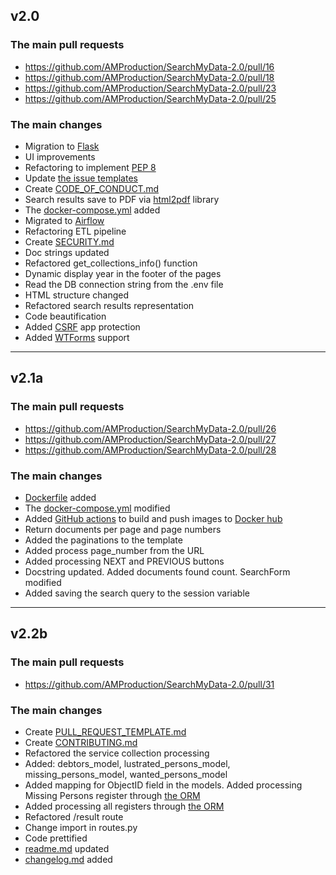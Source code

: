 ## v2.0

### The main pull requests

- https://github.com/AMProduction/SearchMyData-2.0/pull/16
- https://github.com/AMProduction/SearchMyData-2.0/pull/18
- https://github.com/AMProduction/SearchMyData-2.0/pull/23
- https://github.com/AMProduction/SearchMyData-2.0/pull/25

### The main changes

- Migration to [Flask](https://flask.palletsprojects.com/en/2.3.x/)
- UI improvements
- Refactoring to implement [PEP 8](https://peps.python.org/pep-0008/)
- Update [the issue templates](.github/ISSUE_TEMPLATE)
- Create [CODE_OF_CONDUCT.md](docs/CODE_OF_CONDUCT.md)
- Search results save to PDF via [html2pdf](https://www.npmjs.com/package/html2pdf.js/v/0.10.1) library
- The [docker-compose.yml](docker-compose.yml) added
- Migrated to [Airflow](https://airflow.apache.org)
- Refactoring ETL pipeline
- Create [SECURITY.md](docs/SECURITY.md)
- Doc strings updated
- Refactored get_collections_info() function
- Dynamic display year in the footer of the pages
- Read the DB connection string from the .env file
- HTML structure changed
- Refactored search results representation
- Code beautification
- Added [CSRF](https://wtforms.readthedocs.io/en/2.3.x/csrf/) app protection
- Added [WTForms](https://wtforms.readthedocs.io/en/2.3.x/) support

***

## v2.1a

### The main pull requests

- https://github.com/AMProduction/SearchMyData-2.0/pull/26
- https://github.com/AMProduction/SearchMyData-2.0/pull/27
- https://github.com/AMProduction/SearchMyData-2.0/pull/28

### The main changes

- [Dockerfile](Dockerfile) added
- The [docker-compose.yml](docker-compose.yml) modified
- Added [GitHub actions](.github/workflows/docker-hub.yml) to build and push images
  to [Docker hub](https://hub.docker.com/repository/docker/andruxa17/searchmydata2/general)
- Return documents per page and page numbers
- Added the paginations to the template
- Added process page_number from the URL
- Added processing NEXT and PREVIOUS buttons
- Docstring updated. Added documents found count. SearchForm modified
- Added saving the search query to the session variable

***

## v2.2b

### The main pull requests

- https://github.com/AMProduction/SearchMyData-2.0/pull/31

### The main changes

- Create [PULL_REQUEST_TEMPLATE.md](docs/PULL_REQUEST_TEMPLATE.md)
- Create [CONTRIBUTING.md](docs/CONTRIBUTING.md)
- Refactored the service collection processing
- Added: debtors_model, lustrated_persons_model, missing_persons_model, wanted_persons_model
- Added mapping for ObjectID field in the models. Added processing Missing Persons register
  through [the ORM](http://mongoengine.org)
- Added processing all registers through [the ORM](http://mongoengine.org)
- Refactored /result route
- Change import in routes.py
- Code prettified
- [readme.md](README.md) updated
- [changelog.md](changelog.md) added